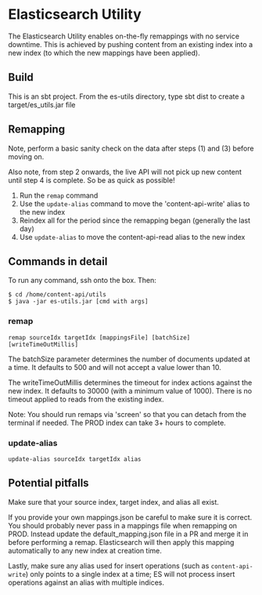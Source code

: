 Elasticsearch Utility
=====================

The Elasticsearch Utility enables on-the-fly remappings with no service
downtime. This is achieved by pushing content from an existing index into a new
index (to which the new mappings have been applied).

Build
-----

This is an sbt project. From the es-utils directory, type sbt dist to create a
target/es_utils.jar file

Remapping
---------

Note, perform a basic sanity check on the data after steps (1) and (3) before
moving on.

Also note, from step 2 onwards, the live API will not pick up new content until
step 4 is complete. So be as quick as possible!

1. Run the `remap` command
2. Use the `update-alias` command to move the 'content-api-write' alias to the new index
3. Reindex all for the period since the remapping began (generally the last day)
4. Use `update-alias` to move the content-api-read alias to the new index

Commands in detail
------------------

To run any command, ssh onto the box. Then:

    $ cd /home/content-api/utils
    $ java -jar es-utils.jar [cmd with args]

### remap

    remap sourceIdx targetIdx [mappingsFile] [batchSize] [writeTimeOutMillis]

The batchSize parameter determines the number of documents updated at a time. It
defaults to 500 and will not accept a value lower than 10.

The writeTimeOutMillis determines the timeout for index actions against the new
index. It defaults to 30000 (with a minimum value of 1000). There is no timeout
applied to reads from the existing index.

Note: You should run remaps via 'screen' so that you can detach from the
terminal if needed. The PROD index can take 3+ hours to complete.

### update-alias

    update-alias sourceIdx targetIdx alias

Potential pitfalls
------------------

Make sure that your source index, target index, and alias all exist.

If you provide your own mappings.json be careful to make sure it is correct. You
should probably never pass in a mappings file when remapping on PROD. Instead
update the default_mapping.json file in a PR and merge it in before performing a
remap. Elasticsearch will then apply this mapping automatically to any new index
at creation time.

Lastly, make sure any alias used for insert operations (such as
`content-api-write`) only points to a single index at a time; ES will not
process insert operations against an alias with multiple indices.

